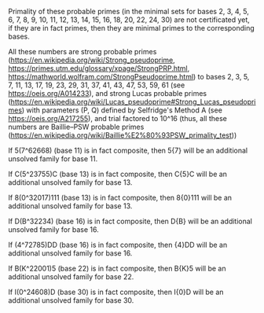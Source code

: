 Primality of these probable primes (in the minimal sets for bases 2, 3, 4, 5, 6, 7, 8, 9, 10, 11, 12, 13, 14, 15, 16, 18, 20, 22, 24, 30) are not certificated yet, if they are in fact primes, then they are minimal primes to the corresponding bases.

All these numbers are strong probable primes (https://en.wikipedia.org/wiki/Strong_pseudoprime, https://primes.utm.edu/glossary/xpage/StrongPRP.html, https://mathworld.wolfram.com/StrongPseudoprime.html) to bases 2, 3, 5, 7, 11, 13, 17, 19, 23, 29, 31, 37, 41, 43, 47, 53, 59, 61 (see https://oeis.org/A014233), and strong Lucas probable primes (https://en.wikipedia.org/wiki/Lucas_pseudoprime#Strong_Lucas_pseudoprimes) with parameters (P, Q) defined by Selfridge's Method A (see https://oeis.org/A217255), and trial factored to 10^16 (thus, all these numbers are Baillie–PSW probable primes (https://en.wikipedia.org/wiki/Baillie%E2%80%93PSW_primality_test))

If 5(7^62668) (base 11) is in fact composite, then 5{7} will be an additional unsolved family for base 11.

If C(5^23755)C (base 13) is in fact composite, then C{5}C will be an additional unsolved family for base 13.

If 8(0^32017)111 (base 13) is in fact composite, then 8{0}111 will be an additional unsolved family for base 13.

If D(B^32234) (base 16) is in fact composite, then D{B} will be an additional unsolved family for base 16.

If (4^72785)DD (base 16) is in fact composite, then {4}DD will be an additional unsolved family for base 16.

If B(K^22001)5 (base 22) is in fact composite, then B{K}5 will be an additional unsolved family for base 22.

If I(0^24608)D (base 30) is in fact composite, then I{0}D will be an additional unsolved family for base 30.
